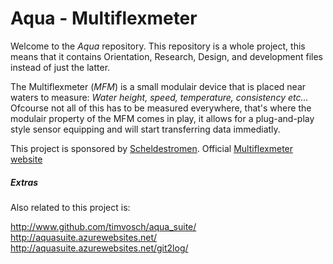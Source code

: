 # Aqua - Multiflexmeter

Welcome to the _Aqua_ repository. This repository is a whole project, this means that it contains Orientation, Research, Design, and development files instead of just the latter.

The Multiflexmeter (_MFM_) is a small modulair device that is placed near waters to measure: _Water height, speed, temperature, consistency etc..._
Ofcourse not all of this has to be measured everywhere, that's where the modulair property of the MFM comes in play, it allows for a plug-and-play style sensor equipping and will start transferring data immediatly.

This project is sponsored by [Scheldestromen](http://www.scheldestromen.nl/algemene_onderdelen/talen/english).
Official [Multiflexmeter website](http://www.multiflexmeter.nl/)

##### Extras
Also related to this project is:

http://www.github.com/timvosch/aqua_suite/  
http://aquasuite.azurewebsites.net/  
http://aquasuite.azurewebsites.net/git2log/
